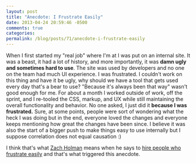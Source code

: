 ```yaml
---
layout: post
title: "Anecdote: I Frustrate Easily"
date: 2013-04-24 20:59:46 -0500
comments: true
categories:
permalink: /blog/posts/71/anecdote-i-frustrate-easily
---
```


When I first started my "real job" where I'm at I was put on an internal site. It was a beast, it had a lot of history, and more importantly, it was **damn ugly and sometimes hard to use**. The site was used by developers and no one on the team had much UI experience. I was frustrated. I couldn't work on this thing and have it be ugly, why should we have a tool that gets used every day that's a bear to use? "Because it's always been that way" wasn't good enough for me. For about a month I worked outside of work, off the sprint, and I re-tooled the CSS, markup, and UX while still maintaining the overall functionality and behavior. No one asked, I just did it **because I was frustrated.** Sure, at some points, people were sort of wondering what the heck I was doing but in the end, everyone loved the changes and everyone keeps mentioning how great the changes have been since. I believe it was also the start of a bigger push to make things easy to use internally but I suppose correlation does not equal causation :)

I think that's what [Zach Holman](http://zachholman.com/) means when he says to [hire people who frustrate easily](https://speakerdeck.com/holman/keeping-people?slide=31) and that's what triggered this anecdote.